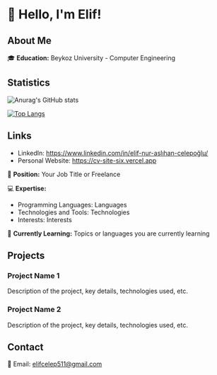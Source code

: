 # 👋 Hello, I'm Elif!

## About Me

🎓 **Education:** Beykoz University - Computer Engineering

## Statistics

![Anurag's GitHub stats](https://github-readme-stats.vercel.app/api?username=elif1906&show_icons=true&theme=radical)

[![Top Langs](https://github-readme-stats.vercel.app/api/top-langs/?username=elif1906&layout=compact)](https://github.com/anuraghazra/github-readme-stats)

## Links

- LinkedIn: https://www.linkedin.com/in/elif-nur-aslıhan-celepoğlu/
- Personal Website: https://cv-site-six.vercel.app

💼 **Position:** Your Job Title or Freelance

💻 **Expertise:**
- Programming Languages: Languages
- Technologies and Tools: Technologies
- Interests: Interests

🌱 **Currently Learning:** Topics or languages you are currently learning

## Projects

### Project Name 1
Description of the project, key details, technologies used, etc.

### Project Name 2
Description of the project, key details, technologies used, etc.


## Contact

📧 Email: elifcelep511@gmail.com


